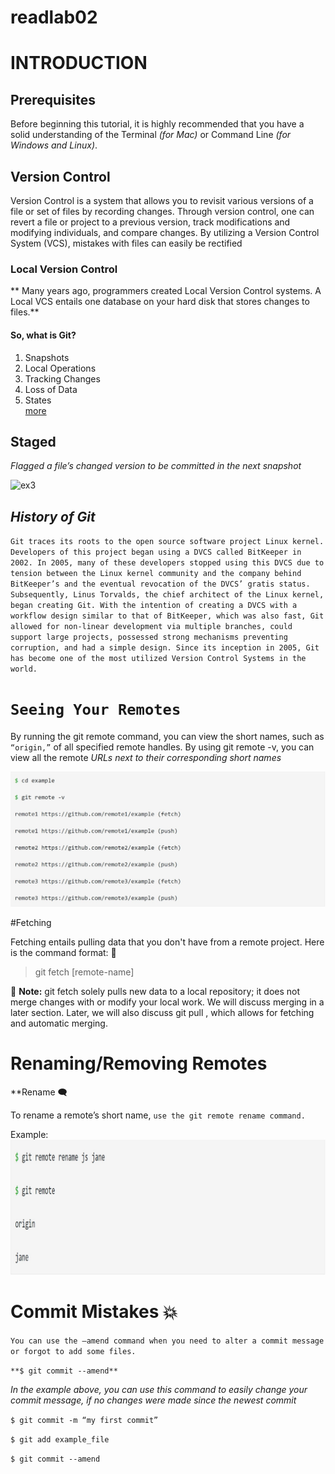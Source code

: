 # readlab02

# INTRODUCTION

## Prerequisites

Before beginning this tutorial, it is highly recommended that you have a solid understanding of the Terminal *(for Mac)* or Command Line *(for Windows and Linux)*.

## Version Control

Version Control is a system that allows you to revisit various versions of a file or set of files by recording changes. Through version control, one can revert a file or project to a previous version, track modifications and modifying individuals, and compare changes. By utilizing a Version Control System (VCS), mistakes with files can easily be rectified

### Local Version Control

** Many years ago, programmers created Local Version Control systems. A Local VCS entails one database on your hard disk that stores changes to files.**

#### So, what is Git?

1. Snapshots
2. Local Operations
3. Tracking Changes
4. Loss of Data
5. States   
[more](https://blog.udemy.com/git-tutorial-a-comprehensive-guide/#1)

## Staged

*Flagged a file’s changed version to be committed in the next snapshot*

![ex3](https://blog.udemy.com/wp-content/uploads/2015/08/image066.png)

## *History of Git*

`Git traces its roots to the open source software project Linux kernel. Developers of this project began using a DVCS called BitKeeper in 2002. In 2005, many of these developers stopped using this DVCS due to tension between the Linux kernel community and the company behind BitKeeper’s and the eventual revocation of the DVCS’ gratis status. Subsequently, Linus Torvalds, the chief architect of the Linux kernel, began creating Git. With the intention of creating a DVCS with a workflow design similar to that of BitKeeper, which was also fast, Git allowed for non-linear development via multiple branches, could support large projects, possessed strong mechanisms preventing corruption, and had a simple design. Since its inception in 2005, Git has become one of the most utilized Version Control Systems in the world.`


# `Seeing Your Remotes`

By running the git remote command, you can view the short names, such as `“origin,”` of all specified remote handles.
By using git remote -v, you can view all the remote *URLs next to their corresponding short names*

![ex](see1.jpg)

#Fetching

Fetching entails pulling data that you don't have from a remote project. Here is the command format: 🌲

> git fetch [remote-name]

💢 **Note:** git fetch solely pulls new data to a local repository; it does not merge changes with or modify your local work. We will discuss merging in a later section. Later, we will also discuss git pull , which allows for fetching and automatic merging.

# Renaming/Removing Remotes

**Rename :left_speech_bubble:	

To rename a remote’s short name, `use the git remote rename command.`

Example:
![ex2](see2.jpg)

# Commit Mistakes 💥

`You can use the –amend command when you need to alter a commit message or forgot to add some files.`

`**$ git commit --amend**`

*In the example above, you can use this command to easily change your commit message, if no changes were made since the newest commit*

`$ git commit -m “my first commit”`

`$ git add example_file`

`$ git commit --amend`


